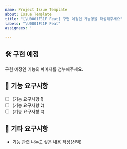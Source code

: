 ```yaml
---
name: Project Issue Template
about: Issue Template
title: "[\U0001F31F Feat] 구현 예정인 기능명을 작성해주세요"
labels: "\U0001F31F Feat"
assignees: ''

---
```


## 🛠️ 구현 예정
구현 예정인 기능의 이미지를 첨부해주세요.

## 📝 기능 요구사항
- [ ] (기능 요구사항 1)
- [ ] (기능 요구사항 2)
- [ ] (기능 요구사항 3)

## 🌱 기타 요구사항
- 기능 관련 나누고 싶은 내용 작성(선택)

